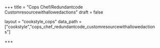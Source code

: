 +++
title = "Cops Chef/Redundantcode Customresourcewithallowedactions"
draft = false

layout = "cookstyle_cops"
data_path = ["cookstyle","cops_chef_redundantcode_customresourcewithallowedactions"]

+++

<!-- The content of this page is automatically generated from the
cops_chef_redundantcode_customresourcewithallowedactions.yml file in github.com/chef/cookstyle/docs-chef-io/data/cookstyle. -->
